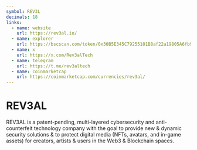 ```yaml
---
symbol: REV3L
decimals: 18
links:
  - name: website
    url: https://rev3al.io/
  - name: explorer
    url: https://bscscan.com/token/0x30B5E345C79255101B8af22a19805A6fb96DdEBb
  - name: x
    url: https://x.com/Rev3alTech
  - name: telegram
    url: https://t.me/rev3altech
  - name: coinmarketcap
    url: https://coinmarketcap.com/currencies/rev3al/
---
```


# REV3AL

REV3AL is a patent-pending, multi-layered cybersecurity and anti-counterfeit technology company with the goal to provide new & dynamic security solutions & to protect digital media (NFTs, avatars, and in-game assets) for creators, artists & users in the Web3 & Blockchain spaces.
